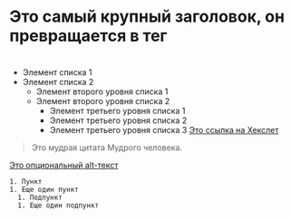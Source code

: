 # Это самый крупный заголовок, он превращается в тег <h1>
## <h2>
### <h3>
#### <h4>
##### <h5>
###### <h6>
* Элемент списка 1 
* Элемент списка 2 
    + Элемент второго уровня списка 1 
    + Элемент второго уровня списка 2 
        - Элемент третьего уровня списка 1 
        - Элемент третьего уровня списка 2 
        - Элемент третьего уровня списка 3
[Это ссылка на Хекслет](https://hexlet.io)
> Это мудрая цитата
> Мудрого человека.

[Это опциональный alt-текст](/assets/images/markdown/markdown.png)
``````
1. Пункт
1. Еще один пункт
  1. Подпункт
  1. Еще один подпункт